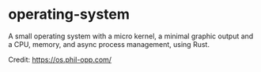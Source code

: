 # operating-system

A small operating system with a micro kernel, a minimal graphic output and a CPU, memory, and async process management, using Rust.

Credit: https://os.phil-opp.com/
